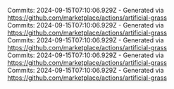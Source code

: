 Commits: 2024-09-15T07:10:06.929Z - Generated via https://github.com/marketplace/actions/artificial-grass
<br>
Commits: 2024-09-15T07:10:06.929Z - Generated via https://github.com/marketplace/actions/artificial-grass
<br>
Commits: 2024-09-15T07:10:06.929Z - Generated via https://github.com/marketplace/actions/artificial-grass
<br>
Commits: 2024-09-15T07:10:06.929Z - Generated via https://github.com/marketplace/actions/artificial-grass
<br>
Commits: 2024-09-15T07:10:06.929Z - Generated via https://github.com/marketplace/actions/artificial-grass
<br>
